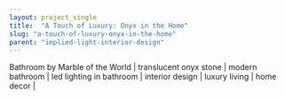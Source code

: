 ```yaml
---
layout: project_single
title:  "A Touch of Luxury: Onyx in the Home"
slug: "a-touch-of-luxury-onyx-in-the-home"
parent: "implied-light-interior-design"
---
```

Bathroom by Marble of the World | translucent onyx stone | modern bathroom | led lighting in bathroom | interior design | luxury living | home decor |